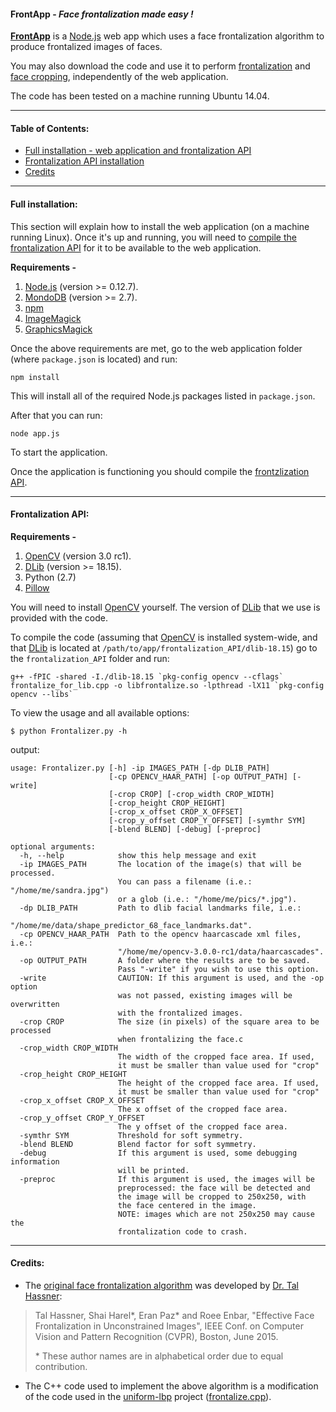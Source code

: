 #### FrontApp - <i>Face frontalization made easy !</i>

<b>[FrontApp][frontapp]</b> is a [Node.js][nodejs] web app which uses a face frontalization algorithm to produce frontalized images of faces.

You may also download the code and use it to perform [frontalization](#front_standalone) and [face cropping](#facecrop_standalone), independently  of the web application.

The code has been tested on a machine running Ubuntu 14.04.


<hr/>

#### Table of Contents:
* [Full installation - web application and frontalization API](#app_installation)
* [Frontalization API installation](#front_standalone) 
* [Credits](#credits)



<hr/>

#### <a name="app_installation"></a>Full installation:
This section will explain how to install the web application (on a machine running Linux). Once it's up and running, you will need to [compile the frontalization API](#front_standalone) for it to be available to the web application.

<b>Requirements - </b>

1. [Node.js][nodejs] (version >= 0.12.7).
1. [MondoDB][mongodb] (version >= 2.7).
1. [npm][npm]
1. [ImageMagick][imagemagick]
1. [GraphicsMagick][graphicsmagick]

Once the above requirements are met, go to the web application folder (where `package.json` is located) and run:
```
npm install
```
This will install all of the required Node.js packages listed in `package.json`.

After that you can run:
```
node app.js
```
To start the application.

Once the application is functioning you should compile the [frontzlization API](#front_standalone).

<hr/>

#### <a name="front_standalone"></a>Frontalization API:

<b>Requirements - </b>

1. [OpenCV][opencv] (version 3.0 rc1).
1. [DLib][dlib] (version >= 18.15).
1. Python (2.7)
1. [Pillow][pillow]

You will need to install [OpenCV][opencv] yourself.
The version of [DLib][dlib] that we use is provided with the code.

To compile the code (assuming that [OpenCV][opencv] is installed system-wide, and that [DLib][dlib] is located at `/path/to/app/frontalization_API/dlib-18.15`) go to the `frontalization_API` folder and run:
```
g++ -fPIC -shared -I./dlib-18.15 `pkg-config opencv --cflags` frontalize_for_lib.cpp -o libfrontalize.so -lpthread -lX11 `pkg-config opencv --libs`
```

To view the usage and all available options:

```
$ python Frontalizer.py -h
```
output:
```
usage: Frontalizer.py [-h] -ip IMAGES_PATH [-dp DLIB_PATH]
                      [-cp OPENCV_HAAR_PATH] [-op OUTPUT_PATH] [-write]
                      [-crop CROP] [-crop_width CROP_WIDTH]
                      [-crop_height CROP_HEIGHT]
                      [-crop_x_offset CROP_X_OFFSET]
                      [-crop_y_offset CROP_Y_OFFSET] [-symthr SYM]
                      [-blend BLEND] [-debug] [-preproc]

optional arguments:
  -h, --help            show this help message and exit
  -ip IMAGES_PATH       The location of the image(s) that will be processed.
                        You can pass a filename (i.e.: "/home/me/sandra.jpg")
                        or a glob (i.e.: "/home/me/pics/*.jpg").
  -dp DLIB_PATH         Path to dlib facial landmarks file, i.e.:
                        "/home/me/data/shape_predictor_68_face_landmarks.dat".
  -cp OPENCV_HAAR_PATH  Path to the opencv haarcascade xml files, i.e.:
                        "/home/me/opencv-3.0.0-rc1/data/haarcascades".
  -op OUTPUT_PATH       A folder where the results are to be saved.
                        Pass "-write" if you wish to use this option.
  -write                CAUTION: If this argument is used, and the -op option
                        was not passed, existing images will be overwritten
                        with the frontalized images.
  -crop CROP            The size (in pixels) of the square area to be processed
                        when frontalizing the face.c
  -crop_width CROP_WIDTH
                        The width of the cropped face area. If used, 
                        it must be smaller than value used for "crop"
  -crop_height CROP_HEIGHT
                        The height of the cropped face area. If used, 
                        it must be smaller than value used for "crop"
  -crop_x_offset CROP_X_OFFSET
                        The x offset of the cropped face area.
  -crop_y_offset CROP_Y_OFFSET
                        The y offset of the cropped face area.
  -symthr SYM           Threshold for soft symmetry.
  -blend BLEND          Blend factor for soft symmetry.
  -debug                If this argument is used, some debugging information
                        will be printed.
  -preproc              If this argument is used, the images will be
                        preprocessed: the face will be detected and
                        the image will be cropped to 250x250, with
                        the face centered in the image.
                        NOTE: images which are not 250x250 may cause the
                        frontalization code to crash.
```


<hr/>

#### <a name="credits"></a>Credits:

* The [original face frontalization algorithm][tal fronalization algo] was developed by [Dr. Tal Hassner][tal homepage]:
>Tal Hassner, Shai Harel\*, Eran Paz\* and Roee Enbar, "Effective Face Frontalization in Unconstrained Images", IEEE Conf. on Computer Vision and Pattern Recognition (CVPR), Boston, June 2015.  
>
>\* These author names are in alphabetical order due to equal contribution.

* The C++ code used to implement the above algorithm is a modification of the code used in the [uniform-lbp][original cpp project] project ([frontalize.cpp][original cpp code]). 


[tal homepage]: http://www.openu.ac.il/home/hassner/index.html
[original cpp project]: https://github.com/berak/uniform-lbp
[original cpp code]: https://github.com/berak/uniform-lbp/blob/master/util/frontalize/frontalize.cpp
[tal fronalization algo]: http://www.openu.ac.il/home/hassner/projects/frontalize/
[picture1]: https://dl.dropboxusercontent.com/u/25710121/FrontApp.png
[nodejs]: https://nodejs.org/en/
[opencv]: http://opencv.org/
[dlib]: http://dlib.net/
[python]: https://www.python.org/
[frontapp]: http://52.20.246.114/
[mongodb]: https://www.mongodb.org/
[npm]: https://www.npmjs.com/
[pillow]: http://pillow.readthedocs.org/installation.html
[imagemagick]: http://www.imagemagick.org/script/index.php
[graphicsmagick]: http://www.graphicsmagick.org/
